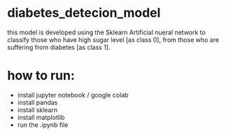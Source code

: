 # diabetes_detecion_model

this model is developed using the Sklearn Artificial nueral network to classify those who have high sugar level [as class 0], from those who are suffering from diabetes [as class 1].

# how to run:
* install jupyter notebook / google colab
* install pandas
* install sklearn
* install matplotlib
* run the .ipynb file 
